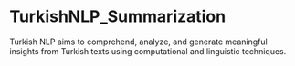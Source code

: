# TurkishNLP_Summarization
Turkish NLP aims to comprehend, analyze, and generate meaningful insights from Turkish texts using computational and linguistic techniques.
